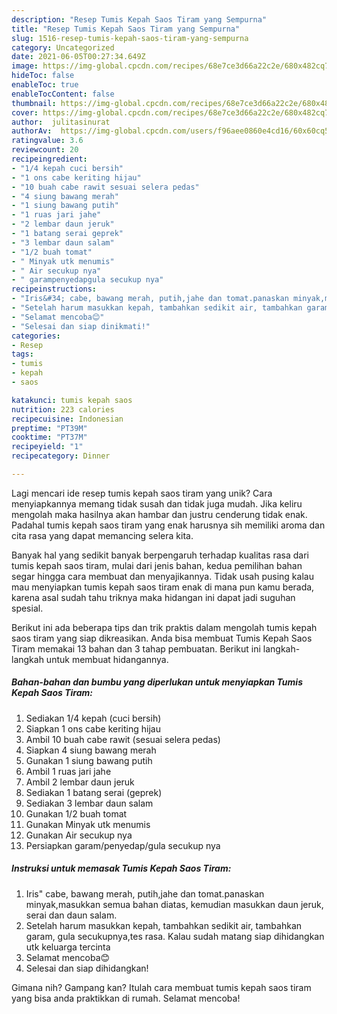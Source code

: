 ```yaml
---
description: "Resep Tumis Kepah Saos Tiram yang Sempurna"
title: "Resep Tumis Kepah Saos Tiram yang Sempurna"
slug: 1516-resep-tumis-kepah-saos-tiram-yang-sempurna
category: Uncategorized
date: 2021-06-05T00:27:34.649Z
image: https://img-global.cpcdn.com/recipes/68e7ce3d66a22c2e/680x482cq70/tumis-kepah-saos-tiram-foto-resep-utama.jpg
hideToc: false
enableToc: true
enableTocContent: false
thumbnail: https://img-global.cpcdn.com/recipes/68e7ce3d66a22c2e/680x482cq70/tumis-kepah-saos-tiram-foto-resep-utama.jpg
cover: https://img-global.cpcdn.com/recipes/68e7ce3d66a22c2e/680x482cq70/tumis-kepah-saos-tiram-foto-resep-utama.jpg
author:  julitasinurat
authorAv:  https://img-global.cpcdn.com/users/f96aee0860e4cd16/60x60cq50/avatar.jpg
ratingvalue: 3.6
reviewcount: 20
recipeingredient:
- "1/4 kepah cuci bersih"
- "1 ons cabe keriting hijau"
- "10 buah cabe rawit sesuai selera pedas"
- "4 siung bawang merah"
- "1 siung bawang putih"
- "1 ruas jari jahe"
- "2 lembar daun jeruk"
- "1 batang serai geprek"
- "3 lembar daun salam"
- "1/2 buah tomat"
- " Minyak utk menumis"
- " Air secukup nya"
- " garampenyedapgula secukup nya"
recipeinstructions:
- "Iris&#34; cabe, bawang merah, putih,jahe dan tomat.panaskan minyak,masukkan semua bahan diatas, kemudian masukkan daun jeruk, serai dan daun salam."
- "Setelah harum masukkan kepah, tambahkan sedikit air, tambahkan garam, gula secukupnya,tes rasa. Kalau sudah matang siap dihidangkan utk keluarga tercinta"
- "Selamat mencoba😊"
- "Selesai dan siap dinikmati!"
categories:
- Resep
tags:
- tumis
- kepah
- saos

katakunci: tumis kepah saos 
nutrition: 223 calories
recipecuisine: Indonesian
preptime: "PT39M"
cooktime: "PT37M"
recipeyield: "1"
recipecategory: Dinner

---
```



Lagi mencari ide resep tumis kepah saos tiram yang unik? Cara menyiapkannya memang tidak susah dan tidak juga mudah. Jika keliru mengolah maka hasilnya akan hambar dan justru cenderung tidak enak. Padahal tumis kepah saos tiram yang enak harusnya sih memiliki aroma dan cita rasa yang dapat memancing selera kita.




Banyak hal yang sedikit banyak berpengaruh terhadap kualitas rasa dari tumis kepah saos tiram, mulai dari jenis bahan, kedua pemilihan bahan segar hingga cara membuat dan menyajikannya. Tidak usah pusing kalau mau menyiapkan tumis kepah saos tiram enak di mana pun kamu berada, karena asal sudah tahu triknya maka hidangan ini dapat jadi suguhan spesial.


Berikut ini ada beberapa tips dan trik praktis dalam mengolah tumis kepah saos tiram yang siap dikreasikan. Anda bisa membuat Tumis Kepah Saos Tiram memakai 13 bahan dan 3 tahap pembuatan. Berikut ini langkah-langkah untuk membuat hidangannya.

<!--inarticleads1-->

##### Bahan-bahan dan bumbu yang diperlukan untuk menyiapkan Tumis Kepah Saos Tiram:

1. Sediakan 1/4 kepah (cuci bersih)
1. Siapkan 1 ons cabe keriting hijau
1. Ambil 10 buah cabe rawit (sesuai selera pedas)
1. Siapkan 4 siung bawang merah
1. Gunakan 1 siung bawang putih
1. Ambil 1 ruas jari jahe
1. Ambil 2 lembar daun jeruk
1. Sediakan 1 batang serai (geprek)
1. Sediakan 3 lembar daun salam
1. Gunakan 1/2 buah tomat
1. Gunakan  Minyak utk menumis
1. Gunakan  Air secukup nya
1. Persiapkan  garam/penyedap/gula secukup nya




<!--inarticleads2-->

##### Instruksi untuk memasak Tumis Kepah Saos Tiram:

1. Iris&#34; cabe, bawang merah, putih,jahe dan tomat.panaskan minyak,masukkan semua bahan diatas, kemudian masukkan daun jeruk, serai dan daun salam.
1. Setelah harum masukkan kepah, tambahkan sedikit air, tambahkan garam, gula secukupnya,tes rasa. Kalau sudah matang siap dihidangkan utk keluarga tercinta
1. Selamat mencoba😊
1. Selesai dan siap dihidangkan!



Gimana nih? Gampang kan? Itulah cara membuat tumis kepah saos tiram yang bisa anda praktikkan di rumah. Selamat mencoba!
